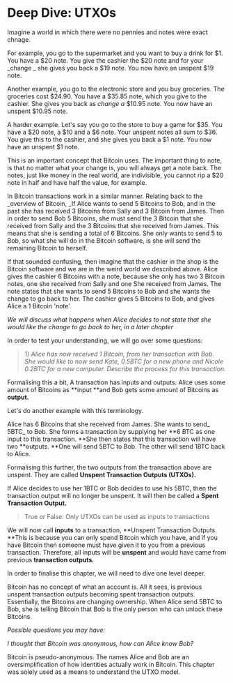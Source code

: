 # Deep Dive: UTXOs

Imagine a world in which there were no pennies and notes were exact chnage.

For example, you go to the supermarket and you want to buy a drink for $1. You have a $20 note. You give the cashier the $20 note and for your _change _ she gives you back a $19 note. You now have an unspent $19 note.

Another example, you go to the electronic store and you buy groceries. The groceries cost $24.90. You have a $35.85 note, which you give to the cashier. She gives you back as _change a_ $10.95 note. You now have an unspent $10.95 note.

A harder example. Let's say you go to the store to buy a game for $35. You have a $20 note, a $10 and a $6 note. Your unspent notes all sum to $36. You give this to the cashier, and she gives you back a $1 note. You now have an unspent $1 note.

This is an important concept that Bitcoin uses. The important thing to note, is that no matter what your change is, you will always get a note back. The notes, just like money in the real world, are indivisible, you cannot rip a $20 note in half and have half the value, for example.

In Bitcoin transactions work in a similar manner. Relating back to the \_overview of Bitcoin, \_If Alice wants to send 5 Bitcoins to Bob, and in the past she has received 3 Bitcoins from Sally and 3 Bitcoin from James. Then  in order to send Bob 5 Bitcoins, she must send the 3 Bitcoin that she received from Sally and the 3 Bitcoins that she received from James. This means that she is sending a total of 6 Bitcoins. She only wants to send 5 to Bob, so what she will do in the Bitcoin software, is she will send the remaining Bitcoin to herself.

If that sounded confusing, then imagine that the cashier in the shop is the Bitcoin software and we are in the weird world we described above. Alice gives the cashier 6 Bitcoins with a note, because she only has two 3 Bitcoin notes, one she received from Sally and one She received from James. The note states that she wants to send 5 Bitcoins to Bob and she wants the change to go back to her. The cashier gives 5 Bitcoins to Bob, and gives Alice a 1 Bitcoin 'note'.

_We will discuss what happens when Alice decides to not state that she would like the change to go back to her, in a later chapter_

In order to test your understanding, we will go over some questions:

> 1\) _Alice has now received 1 Bitcoin, from her transaction with Bob. She would like to now send Kate, 0.5BTC for a new phone and Nicole 0.2BTC for a new computer. Describe the process for this transaction._

Formalising this a bit, A transaction has inputs and outputs. Alice uses some amount of Bitcoins as **input **and Bob gets some amount of Bitcoins as **output.**

Let's do another example with this terminology.

Alice has 6 Bitcoins that she received from James. She wants to send_ 5BTC_ to Bob. She forms a transaction by supplying her **6 BTC as one input to this transaction. **She then states that this transaction will have two **outputs. **One will send 5BTC to Bob. The other will send 1BTC back to Alice.

Formalising this further, the two outputs from the transaction above are unspent. They are called **Unspent Transaction Outputs \(UTXOs\).**

If Alice decides to use her 1BTC or Bob decides to use his 5BTC, then the transaction output will no longer be unspent. It will then be called a **Spent Transaction Output.**

> True or False: Only UTXOs can be used as inputs to transactions

We will now call **inputs** to a transaction, **Unspent Transaction Outputs. **This is because you can only spend Bitcoin which you have, and if you have Bitcoin then someone must have given it to you from a previous transaction. Therefore, all inputs will be **unspent** and would have came from previous **transaction outputs.**

In order to finalise this chapter, we will need to dive one level deeper.

Bitcoin has no concept of what an account is. All it sees, is previous unspent transaction outputs becoming spent transaction outputs. Essentially, the Bitcoins are changing ownership. When Alice send 5BTC to Bob, she is telling Bitcoin that Bob is the only person who can unlock these Bitcoins.

_Possible questions you may have:_

_I thought that Bitcoin was anonymous, how can Alice know Bob?_

Bitcoin is pseudo-anonymous. The names Alice and Bob are an oversimplification of how identities actually work in Bitcoin. This chapter was solely used as a means to understand the UTXO model.

